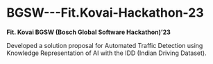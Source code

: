 # BGSW---Fit.Kovai-Hackathon-23 
<b> Fit. Kovai BGSW (Bosch Global Software Hackathon)’23  </b>

Developed a solution proposal for Automated Traffic Detection using Knowledge Representation of AI with the IDD (Indian Driving Dataset).

